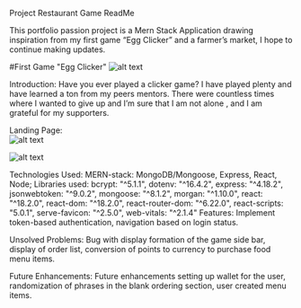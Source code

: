 Project Restaurant Game ReadMe

This portfolio passion project is a Mern Stack Application drawing inspiration from my first game “Egg Clicker” and a farmer’s market, I hope to continue making updates.

#First Game "Egg Clicker"
![alt text](https://imgur.com/a/pwdCZZU)

Introduction: Have you ever played a clicker game? I have played plenty and have learned a ton from my peers mentors. There were countless times where I wanted to give up and I’m sure that I am not alone , and I am grateful for my supporters.


 
Landing Page:  
![alt text](https://imgur.com/j63FVut)


![alt text](https://imgur.com/a/8wkiJ0y)
 
Technologies Used: MERN-stack: MongoDB/Mongoose, Express, React, Node; Libraries used:   bcrypt: "^5.1.1", dotenv: "^16.4.2", express: "^4.18.2", jsonwebtoken: "^9.0.2",  mongoose: "^8.1.2", morgan: "^1.10.0", react: "^18.2.0", react-dom: "^18.2.0", react-router-dom: "^6.22.0", react-scripts: "5.0.1", serve-favicon: "^2.5.0", web-vitals: "^2.1.4" Features: Implement token-based authentication, navigation based on login status.

Unsolved Problems: Bug with display formation of the game side bar, display of order list, conversion of points to currency to purchase food menu items.

Future Enhancements: Future enhancements setting up wallet for the user, randomization of phrases in the blank ordering section, user created menu items.


